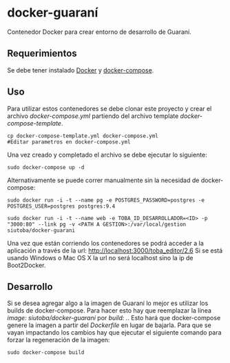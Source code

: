 # docker-guaraní
Contenedor Docker para crear entorno de desarrollo de Guaraní.

## Requerimientos
Se debe tener instalado [Docker](https://docs.docker.com/installation/) y [docker-compose](https://docs.docker.com/compose/install/).

## Uso
Para utilizar estos contenedores se debe clonar este proyecto y crear el archivo *docker-compose.yml* partiendo del archivo
template *docker-compose-template*.
```
cp docker-compose-template.yml docker-compose.yml
#Editar parametros en docker-compose.yml
```
Una vez creado y completado el archivo se debe ejecutar lo siguiente:

```
sudo docker-compose up -d
```

Alternativamente se puede correr manualmente sin la necesidad de docker-compose:

```
sudo docker run -i -t --name pg -e POSTGRES_PASSWORD=postgres -e POSTGRES_USER=postgres postgres:9.4
```

```
sudo docker run -i -t --name web -e TOBA_ID_DESARROLLADOR=<ID> -p "3000:80" --link pg -v <PATH A GESTION>:/var/local/gestion siutoba/docker-guarani
```

Una vez que están corriendo los contenedores se podrá acceder a la aplicación a través de la url: [http://localhost:3000/toba_editor/2.6](http://localhost:3000/toba_editor/2.6)
Si se está usando Windows o Mac OS X la url no será localhost sino la ip de Boot2Docker.

## Desarrollo
Si se desea agregar algo a la imagen de Guaraní lo mejor es utilizar los builds de docker-compose. Para hacer esto hay que
reemplazar la línea *image: siutoba/docker-guarani* por *build: .*. Esto hará que docker-compose genere la imagen a partir
del *Dockerfile* en lugar de bajarla. Para que se vayan impactando los cambios hay que ejecutar el siguiente comando para
forzar la regeneración de la imagen:

```
sudo docker-compose build
```
